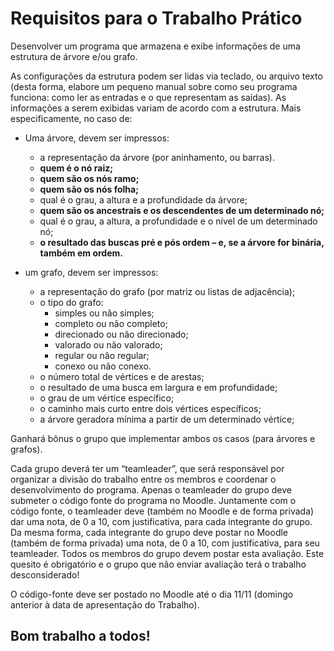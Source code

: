 # Requisitos para o Trabalho Prático

<p>Desenvolver um programa que armazena e exibe informações de uma
estrutura de árvore e/ou grafo.</p>
<p>
  As configurações da estrutura podem ser lidas via teclado, ou arquivo
  texto (desta forma, elabore um pequeno manual sobre como seu programa funciona: como ler as
  entradas e o que representam as saídas). As informações a serem exibidas variam de acordo com a
  estrutura. Mais especificamente, no caso de:
</p>
<ul>
  <li>
    <p>Uma árvore, devem ser impressos:</p>
    <ul>
      <li>a representação da árvore (por aninhamento, ou barras).</li>
      <li><strong>quem é o nó raiz;</strong></li>
      <li><strong>quem são os nós ramo;</strong></li>
      <li><strong>quem são os nós folha;</strong></li>
      <li>qual é o grau, a altura e a profundidade da árvore;</li>
      <li><strong>quem são os ancestrais e os descendentes de um determinado nó;</strong></li>
      <li>qual é o grau, a altura, a profundidade e o nível de um determinado nó;</li>
      <li><strong>o resultado das buscas pré e pós ordem – e, se a árvore for binária, também em ordem.</strong></li>
    </ul>
  </li>
  <li>
    <p>um grafo, devem ser impressos:</p>
    <ul>
      <li>a representação do grafo (por matriz ou listas de adjacência);</li>
      <li>o tipo do grafo:
        <ul>
          <li>simples ou não simples;</li>
          <li>completo ou não completo;</li>
          <li>direcionado ou não direcionado;</li>
          <li>valorado ou não valorado;</li>
          <li>regular ou não regular;</li>
          <li>conexo ou não conexo.</li>
        </ul>
      </li>
      <li>o número total de vértices e de arestas;</li>
      <li>o resultado de uma busca em largura e em profundidade;</li>
      <li>o grau de um vértice específico;</li>
      <li>o caminho mais curto entre dois vértices específicos;</li>
      <li>a árvore geradora mínima a partir de um determinado vértice;</li>
    </ul>
  </li>
</ul>
<p>Ganhará bônus o grupo que implementar ambos os casos (para árvores e grafos).</p>
<p>Cada grupo deverá ter um “teamleader”, que será responsável por organizar a divisão do trabalho entre
  os membros e coordenar o desenvolvimento do programa. Apenas o teamleader do grupo deve
  submeter o código fonte do programa no Moodle. Juntamente com o código fonte, o teamleader deve
  (também no Moodle e de forma privada) dar uma nota, de 0 a 10, com justificativa, para cada
  integrante do grupo. Da mesma forma, cada integrante do grupo deve postar no Moodle (também de
  forma privada) uma nota, de 0 a 10, com justificativa, para seu teamleader. Todos os membros do
  grupo devem postar esta avaliação. Este quesito é obrigatório e o grupo que não enviar avaliação terá
  o trabalho desconsiderado!</p>
<p>O código-fonte deve ser postado no Moodle até o dia 11/11 (domingo anterior à data de apresentação
do Trabalho).</p>
<h2>Bom trabalho a todos!</h2>
